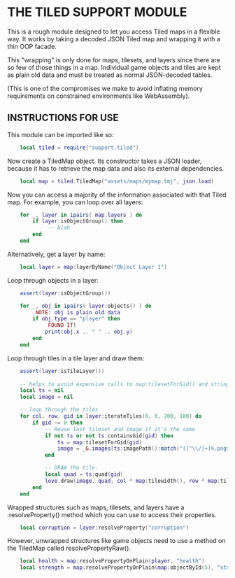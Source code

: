 THE TILED SUPPORT MODULE
========================

This is a rough module designed to let you access Tiled maps in a flexible way.
It works by taking a decoded JSON Tiled map and wrapping it with a thin OOP facade.

This "wrapping" is only done for maps, tilesets, and layers since there are
so few of those things in a map. Individual game objects and tiles are kept
as plain old data and must be treated as normal JSON-decoded tables.

(This is one of the compromises we make to avoid inflating memory requirements
on constrained environments like WebAssembly).

INSTRUCTIONS FOR USE
--------------------

This module can be imported like so:

```lua
    local tiled = require("support.tiled")
```

Now create a TiledMap object. Its constructor takes a JSON loader, because it has
to retrieve the map data and also its external dependencies.

```lua
    local map = tiled.TiledMap("assets/maps/mymap.tmj", json.load)
```

Now you can access a majority of the information associated with that Tiled map.
For example, you can loop over all layers:

```lua
    for _, layer in ipairs( map.layers ) do
        if layer:isObjectGroup() then
             -- blah
        end
    end
```

Alternatively, get a layer by name:

```lua
    local layer = map:layerByName("Object Layer 1")
```

Loop through objects in a layer:

```lua
    assert(layer:isObjectGroup())

    for _, obj in ipairs( layer:objects() ) do
         NOTE: obj is plain old data
        if obj.type == "player" then
             FOUND IT!
            print(obj.x .. " " .. obj.y)
        end
    end
```

Loop through tiles in a tile layer and draw them:

```lua
    assert(layer:isTileLayer())
    
    -- helps to avoid expensive calls to map:tilesetForGid() and string.match
    local ts = nil
    local image = nil

    -- loop through the tiles
    for col, row, gid in layer:iterateTiles(0, 0, 200, 100) do
        if gid ~= 0 then
            -- Reuse last tileset and image if it's the same
            if not ts or not ts:containsGid(gid) then
                ts = map:tilesetForGid(gid)
                image = _G.images[ts:imagePath():match("([^\\/]+)%.png$")]
            end

            -- DRAW the tile.
            local quad = ts:quad(gid)
            love.draw(image, quad, col * map:tilewidth(), row * map:tileheight())
        end
    end
```

Wrapped structures such as maps, tilesets, and layers have a :resolveProperty() method
which you can use to access their properties.

```lua
    local corruption = layer:resolveProperty("corruption")
```

However, unwrapped structures like game objects need to use a method on the TiledMap
called resolvePropertyRaw().

```lua
    local health = map:resolvePropertyOnPlain(player, "health")
    local strength = map:resolvePropertyOnPlain(map:objectById(5), "strength")
```
